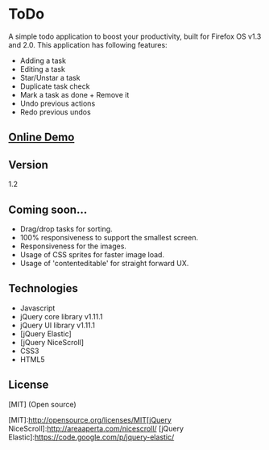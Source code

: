 ToDo
================

A simple todo application to boost your productivity, built for Firefox OS v1.3 and 2.0. This application has following features:

  - Adding a task
  - Editing a task
  - Star/Unstar a task
  - Duplicate task check
  - Mark a task as done + Remove it
  - Undo previous actions
  - Redo previous undos


[Online Demo]
----

Version
----

1.2

Coming soon...
----
    
  - Drag/drop tasks for sorting.
  - 100% responsiveness to support the smallest screen.
  - Responsiveness for the images.
  - Usage of CSS sprites for faster image load.
  - Usage of 'contenteditable' for straight forward UX.


Technologies
----
* Javascript
* jQuery core library v1.11.1
* jQuery UI library v1.11.1
* [jQuery Elastic]
* [jQuery NiceScroll]
* CSS3
* HTML5



License
----

[MIT] (Open source)

[Online Demo]:http://jsfiddle.net/rdesai/csTS7/293/show/
[MIT]:http://opensource.org/licenses/MIT[jQuery NiceScroll]:http://areaaperta.com/nicescroll/
[jQuery Elastic]:https://code.google.com/p/jquery-elastic/